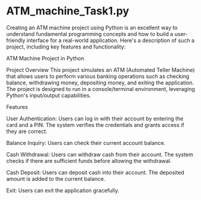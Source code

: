 # ATM_machine_Task1.py
Creating an ATM machine project using Python is an excellent way to understand fundamental programming concepts and how to build a user-friendly interface for a real-world application. Here's a description of such a project, including key features and functionality:

ATM Machine Project in Python

Project Overview
This project simulates an ATM (Automated Teller Machine) that allows users to perform various banking operations such as checking balance, withdrawing money, depositing money, and exiting the application. The project is designed to run in a console/terminal environment, leveraging Python's input/output capabilities.

Features

User Authentication:
Users can log in with their account by entering the card and a PIN.
The system verifies the credentials and grants access if they are correct.

Balance Inquiry:
Users can check their current account balance.

Cash Withdrawal:
Users can withdraw cash from their account.
The system checks if there are sufficient funds before allowing the withdrawal.

Cash Deposit:
Users can deposit cash into their account.
The deposited amount is added to the current balance.

Exit:
Users can exit the application gracefully.
